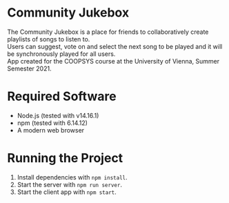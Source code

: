# Community Jukebox
The Community Jukebox is a place for friends to collaboratively create playlists of songs to listen to.  
Users can suggest, vote on and select the next song to be played and it will be synchronously played for all users.  
App created for the COOPSYS course at the University of Vienna, Summer Semester 2021.
# Required Software
* Node.js (tested with v14.16.1)
* npm (tested with 6.14.12)
* A modern web browser
# Running the Project
1. Install dependencies with `npm install`.
2. Start the server with `npm run server`.
3. Start the client app with `npm start`.
 
